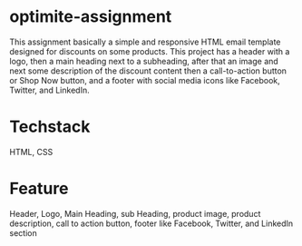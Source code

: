 # optimite-assignment
 This assignment basically a simple and responsive HTML email template designed for discounts on some products. This project has a header with a logo, then a main heading next to a subheading, after that an image and next some description of the discount content  then a call-to-action button or Shop Now button, and a footer with social media icons like Facebook, Twitter, and LinkedIn.

# Techstack
 HTML, CSS

# Feature
 Header, Logo, Main Heading, sub Heading, product image, product description, call to action button, footer like Facebook, Twitter, and LinkedIn section

